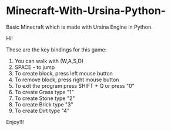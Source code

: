 # Minecraft-With-Ursina-Python-
Basic Minecraft which is made with Ursina Engine in Python.

Hi! 

These are the key bindings for this game:

1. You can walk with (W,A,S,D)
2. SPACE - to jump
3. To create block, press left mouse button
4. To remove block, press right mouse button
5. To exit the program press SHIFT + Q  or press "0"
6. To create Grass type "1"
7. To create Stone type "2"
8. To create Brick type "3"
9. To create Dirt  type "4"

Enjoy!!!
